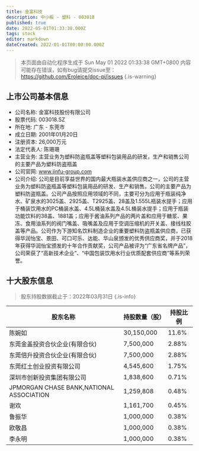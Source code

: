 ```yaml
---
title: 金富科技
description: 中小板 - 塑料 - 003018
published: true
date: 2022-05-01T01:33:38.000Z
tags: stock
editor: markdown
dateCreated: 2022-01-01T00:00:00.000Z
---
```


> 本页面由自动化程序生成于 Sun May 01 2022 01:33:38 GMT+0800
> 内容可能存在错误，如有bug请提交issue至：https://github.com/Eroleice/doc-pi/issues
{.is-warning}

## 上市公司基本信息
- 公司名称: 金富科技股份有限公司
- 股票代码: 003018.SZ
- 所在地: 广东 - 东莞市
- 成立日期: 2001年01月20日
- 注册资本: 26,000万元
- 法定代表人: 陈珊珊
- 主营业务: 主营业务为塑料防盗瓶盖等塑料包装用品的研发，生产和销售公司的主要产品为塑料防盗瓶盖
- 公司官网: www.jinfu-group.com
- 公司介绍: 公司是目前享益世界的国内最大瓶装水盖供应商之一，公司的主营业务为塑料防盗瓶盖等塑料包装用品的研发、生产和销售。公司的主要产品为塑料防盗瓶盖。公司产品按照应用领域的不同，主要可分为应用于瓶装纯净水、矿泉水的3025盖、2925盖、T2925盖、28盖及1.555L瓶装水提手；应用于桶装饮用水的PC桶装水盖、4.5L桶装水盖及4.5L桶装水提手；应用于瓶装功能饮料的38盖、1881盖；应用于酱油系列产品的两片盖和应用于糖浆、果冻、食用油系列的阀门嘴盖、吸嘴盖及应用于空调压缩机的开关盖、接线柱胶盖等产品。公司作为下游知名饮料制造企业的重要塑料防盗瓶盖供应商，已获得华润怡宝、景田、可口可乐、达能、华山泉颁发的优秀供应商奖，并于2018年获得华润怡宝颁发的十年合作贡献奖，公司产品被评为“广东省名牌产品”，公司荣获了“高新技术企业”、“中国包装饮用水行业优质配套供应商”等系列荣誉。


## 十大股东信息
> 股东持股数据截止于：2022年03月31日
{.is-info}

| 股东名称 | 持股数量（股） | 持股比例 |
| --- | --- | --- |
| 陈婉如 | 30,150,000 | 11.6% |
| 东莞金盖投资合伙企业(有限合伙) | 7,500,000 | 2.88% |
| 东莞倍升投资合伙企业(有限合伙) | 7,500,000 | 2.88% |
| 东莞红土创业投资有限公司 | 4,545,600 | 1.75% |
| 深圳市创新投资集团有限公司 | 1,838,600 | 0.71% |
| JPMORGAN CHASE BANK,NATIONAL ASSOCIATION | 1,259,808 | 0.48% |
| 谢欢 | 1,161,700 | 0.45% |
| 鲁振华 | 1,000,000 | 0.38% |
| 欧敬昌 | 1,000,000 | 0.38% |
| 李永明 | 1,000,000 | 0.38% |




